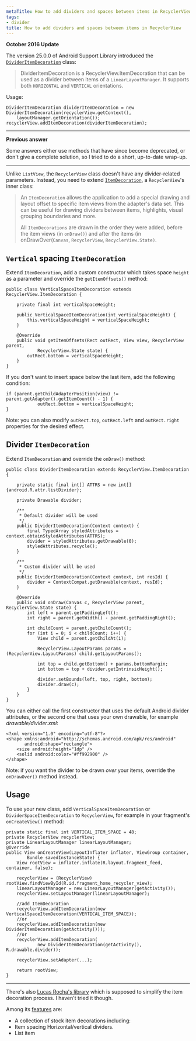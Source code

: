 ```yaml
---
metaTitle: How to add dividers and spaces between items in RecyclerView
tags:
- divider
title: How to add dividers and spaces between items in RecyclerView
---
```


**October 2016 Update**


The version 25.0.0 of Android Support Library introduced the [`DividerItemDecoration`](https://developer.android.com/reference/android/support/v7/widget/DividerItemDecoration.html) class:



> 
> DividerItemDecoration is a RecyclerView.ItemDecoration that can be used as a divider between items of a `LinearLayoutManager`. It supports both `HORIZONTAL` and `VERTICAL` orientations.
> 
> 
> 


Usage:



```
DividerItemDecoration dividerItemDecoration = new DividerItemDecoration(recyclerView.getContext(),
    layoutManager.getOrientation());
recyclerView.addItemDecoration(dividerItemDecoration);

```



---


**Previous answer**


Some answers either use methods that have since become deprecated, or don't give a complete solution, so I tried to do a short, up-to-date wrap-up.




---


Unlike `ListView`, the `RecyclerView` class doesn't have any divider-related parameters. Instead, you need to extend [`ItemDecoration`](https://developer.android.com/reference/android/support/v7/widget/RecyclerView.ItemDecoration.html), a `RecyclerView`'s inner class:



> 
> An `ItemDecoration` allows the application to add a special drawing and layout offset to specific item views from the adapter's data set. This can be useful for drawing dividers between items, highlights, visual grouping boundaries and more.
> 
> 
> All `ItemDecorations` are drawn in the order they were added, before the item views (in `onDraw()`) and after the items (in onDrawOver(`Canvas`, `RecyclerView`, `RecyclerView.State)`.
> 
> 
> 


`Vertical` spacing `ItemDecoration`
-----------------------------------


Extend `ItemDecoration`, add a custom constructor which takes space `height` as a parameter and override the `getItemOffsets()` method:



```
public class VerticalSpaceItemDecoration extends RecyclerView.ItemDecoration {

    private final int verticalSpaceHeight;

    public VerticalSpaceItemDecoration(int verticalSpaceHeight) {
        this.verticalSpaceHeight = verticalSpaceHeight;
    }

    @Override
    public void getItemOffsets(Rect outRect, View view, RecyclerView parent,
            RecyclerView.State state) {
        outRect.bottom = verticalSpaceHeight;
    }
}

```

If you don't want to insert space below the last item, add the following condition:



```
if (parent.getChildAdapterPosition(view) != parent.getAdapter().getItemCount() - 1) {
            outRect.bottom = verticalSpaceHeight;
}

```

Note: you can also modify `outRect.top`, `outRect.left` and `outRect.right` properties for the desired effect.


Divider `ItemDecoration`
------------------------


Extend `ItemDecoration` and override the `onDraw()` method:



```
public class DividerItemDecoration extends RecyclerView.ItemDecoration {

    private static final int[] ATTRS = new int[]{android.R.attr.listDivider};

    private Drawable divider;

    /**
     * Default divider will be used
     */
    public DividerItemDecoration(Context context) {
        final TypedArray styledAttributes = context.obtainStyledAttributes(ATTRS);
        divider = styledAttributes.getDrawable(0);
        styledAttributes.recycle();
    }

    /**
     * Custom divider will be used
     */
    public DividerItemDecoration(Context context, int resId) {
        divider = ContextCompat.getDrawable(context, resId);
    }

    @Override
    public void onDraw(Canvas c, RecyclerView parent, RecyclerView.State state) {
        int left = parent.getPaddingLeft();
        int right = parent.getWidth() - parent.getPaddingRight();

        int childCount = parent.getChildCount();
        for (int i = 0; i < childCount; i++) {
            View child = parent.getChildAt(i);

            RecyclerView.LayoutParams params = (RecyclerView.LayoutParams) child.getLayoutParams();

            int top = child.getBottom() + params.bottomMargin;
            int bottom = top + divider.getIntrinsicHeight();

            divider.setBounds(left, top, right, bottom);
            divider.draw(c);
        }
    }
}

```

You can either call the first constructor that uses the default Android divider attributes, or the second one that uses your own drawable, for example *drawable/divider.xml*:



```
<?xml version="1.0" encoding="utf-8"?>
<shape xmlns:android="http://schemas.android.com/apk/res/android"
       android:shape="rectangle">
    <size android:height="1dp" />
    <solid android:color="#ff992900" />
</shape>

```

Note: if you want the divider to be drawn *over* your items, override the `onDrawOver()` method instead.


Usage
-----


To use your new class, add `VerticalSpaceItemDecoration` or `DividerSpaceItemDecoration` to `RecyclerView`, for example in your fragment's `onCreateView()` method:



```
private static final int VERTICAL_ITEM_SPACE = 48;
private RecyclerView recyclerView;
private LinearLayoutManager linearLayoutManager;
@Override
public View onCreateView(LayoutInflater inflater, ViewGroup container,
        Bundle savedInstanceState) {
    View rootView = inflater.inflate(R.layout.fragment_feed, container, false);

    recyclerView = (RecyclerView) rootView.findViewById(R.id.fragment_home_recycler_view);
    linearLayoutManager = new LinearLayoutManager(getActivity());
    recyclerView.setLayoutManager(linearLayoutManager);

    //add ItemDecoration
    recyclerView.addItemDecoration(new VerticalSpaceItemDecoration(VERTICAL_ITEM_SPACE));
    //or
    recyclerView.addItemDecoration(new DividerItemDecoration(getActivity()));
    //or
    recyclerView.addItemDecoration(
            new DividerItemDecoration(getActivity(), R.drawable.divider));

    recyclerView.setAdapter(...);

    return rootView;
}

```



---


There's also [Lucas Rocha's library](https://github.com/lucasr/twoway-view) which is supposed to simplify the item decoration process. I haven't tried it though.


Among its [features](https://github.com/lucasr/twoway-view#features) are:


* A collection of stock item decorations including:
* Item spacing Horizontal/vertical dividers.
* List item
